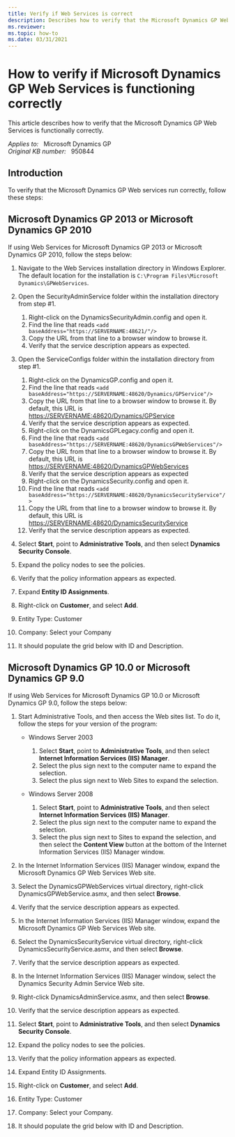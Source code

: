 ```yaml
---
title: Verify if Web Services is correct
description: Describes how to verify that the Microsoft Dynamics GP Web services run correctly after you install the Microsoft Dynamics GP Web services.
ms.reviewer:
ms.topic: how-to
ms.date: 03/31/2021
---
```

# How to verify if Microsoft Dynamics GP Web Services is functioning correctly

This article describes how to verify that the Microsoft Dynamics GP Web Services is functionally correctly.

_Applies to:_ &nbsp; Microsoft Dynamics GP  
_Original KB number:_ &nbsp; 950844

## Introduction

To verify that the Microsoft Dynamics GP Web services run correctly, follow these steps:

## Microsoft Dynamics GP 2013 or Microsoft Dynamics GP 2010

If using Web Services for Microsoft Dynamics GP 2013 or Microsoft Dynamics GP 2010, follow the steps below:

1. Navigate to the Web Services installation directory in Windows Explorer. The default location for the installation is `C:\Program Files\Microsoft Dynamics\GPWebServices`.
2. Open the SecurityAdminService folder within the installation directory from step #1.

    1. Right-click on the DynamicsSecurityAdmin.config and open it.
    1. Find the line that reads `<add baseAddress="https://SERVERNAME:48621/"/>`
    1. Copy the URL from that line to a browser window to browse it.
    1. Verify that the service description appears as expected.

3. Open the ServiceConfigs folder within the installation directory from step #1.

    1. Right-click on the DynamicsGP.config and open it.
    1. Find the line that reads `<add baseAddress="https://SERVERNAME:48620/Dynamics/GPService"/>`
    1. Copy the URL from that line to a browser window to browse it. By default, this URL is <https://SERVERNAME:48620/Dynamics/GPService>
    1. Verify that the service description appears as expected.
    1. Right-click on the DynamicsGPLegacy.config and open it.
    1. Find the line that reads `<add baseAddress="https://SERVERNAME:48620/DynamicsGPWebServices"/>`
    1. Copy the URL from that line to a browser window to browse it. By default, this URL is <https://SERVERNAME:48620/DynamicsGPWebServices>
    1. Verify that the service description appears as expected
    1. Right-click on the DynamicsSecurity.config and open it.
    1. Find the line that reads `<add baseAddress="https://SERVERNAME:48620/DynamicsSecurityService"/>`
    1. Copy the URL from that line to a browser window to browse it. By default, this URL is <https://SERVERNAME:48620/DynamicsSecurityService>
    1. Verify that the service description appears as expected.

4. Select **Start**, point to **Administrative Tools**, and then select **Dynamics Security Console**.
5. Expand the policy nodes to see the policies.
6. Verify that the policy information appears as expected.
7. Expand **Entity ID Assignments**.
8. Right-click on **Customer**, and select **Add**.
9. Entity Type: Customer
10. Company: Select your Company
11. It should populate the grid below with ID and Description.

## Microsoft Dynamics GP 10.0 or Microsoft Dynamics GP 9.0

If using Web Services for Microsoft Dynamics GP 10.0 or Microsoft Dynamics GP 9.0, follow the steps below:

1. Start Administrative Tools, and then access the Web sites list. To do it, follow the steps for your version of the program:

    - Windows Server 2003

        1. Select **Start**, point to **Administrative Tools**, and then select **Internet Information Services (IIS) Manager**.
        1. Select the plus sign next to the computer name to expand the selection.
        1. Select the plus sign next to Web Sites to expand the selection.

    - Windows Server 2008

        1. Select **Start**, point to **Administrative Tools**, and then select **Internet Information Services (IIS) Manager**.
        1. Select the plus sign next to the computer name to expand the selection.
        1. Select the plus sign next to Sites to expand the selection, and then select the **Content View** button at the bottom of the Internet Information Services (IIS) Manager window.

2. In the Internet Information Services (IIS) Manager window, expand the Microsoft Dynamics GP Web Services Web site.

3. Select the DynamicsGPWebServices virtual directory, right-click DynamicsGPWebService.asmx, and then select **Browse**.

4. Verify that the service description appears as expected.

5. In the Internet Information Services (IIS) Manager window, expand the Microsoft Dynamics GP Web Services Web site.

6. Select the DynamicsSecurityService virtual directory, right-click DynamicsSecurityService.asmx, and then select **Browse**.

7. Verify that the service description appears as expected.

8. In the Internet Information Services (IIS) Manager window, select the Dynamics Security Admin Service Web site.

9. Right-click DynamicsAdminService.asmx, and then select **Browse**.

10. Verify that the service description appears as expected.

11. Select **Start**, point to **Administrative Tools**, and then select **Dynamics Security Console**.

12. Expand the policy nodes to see the policies.

13. Verify that the policy information appears as expected.

14. Expand Entity ID Assignments.

15. Right-click on **Customer**, and select **Add**.

16. Entity Type: Customer

17. Company: Select your Company.

18. It should populate the grid below with ID and Description.
